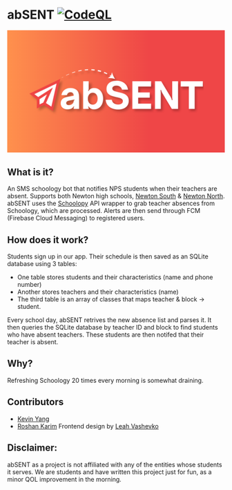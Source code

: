 # abSENT    [![CodeQL](https://github.com/bykevinyang/abSENT/actions/workflows/codeql-analysis.yml/badge.svg)](https://github.com/bykevinyang/abSENT/actions/workflows/codeql-analysis.yml)

 ![abSENT Github Banner](marketing/banner.png)

## What is it?
An SMS schoology bot that notifies NPS students when their teachers are absent. Supports both Newton high schools, [Newton South](https://www.newton.k12.ma.us/nshs) & [Newton North](https://www.newton.k12.ma.us/nnhs).
abSENT uses the [Schoolopy](https://github.com/ErikBoesen/schoolopy) API wrapper to grab teacher absences from Schoology, which are processed. Alerts are then send through FCM (Firebase Cloud Messaging) to registered users.

## How does it work?
Students sign up in our app. Their schedule is then saved as an SQLite database using 3 tables:

- One table stores students and their characteristics (name and phone number)
- Another stores teachers and their characteristics (name)
- The third table is an array of classes that maps teacher & block -> student. 

Every school day, abSENT retrives the new absence list and parses it. It then queries the SQLite database by teacher ID and block to find students who have absent teachers. These students are then notifed that their teacher is absent.

## Why?
Refreshing Schoology 20 times every morning is somewhat draining.

## Contributors
- [Kevin Yang](https://github.com/bykevinyang)
- [Roshan Karim](https://github.com/karimroshan)
Frontend design by [Leah Vashevko](https://github.com/theaquarium)

## Disclaimer:
abSENT as a project is not affiliated with any of the entities whose students it serves. We are students and have written this project just for fun, as a minor QOL improvement in the morning.

